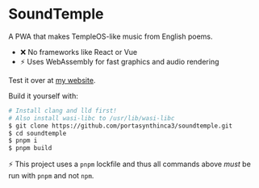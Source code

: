 # SoundTemple
A PWA that makes TempleOS-like music from English poems.
  - ❌ No frameworks like React or Vue
  - ⚡ Uses WebAssembly for fast graphics and audio rendering

Test it over at [my website](https://portasynthinca3.me/soundtemple).

Build it yourself with:
```bash
# Install clang and lld first!
# Also install wasi-libc to /usr/lib/wasi-libc
$ git clone https://github.com/portasynthinca3/soundtemple.git
$ cd soundtemple
$ pnpm i
$ pnpm build
```
⚡ This project uses a `pnpm` lockfile and thus all commands above _must_ be run with `pnpm` and not `npm`.
